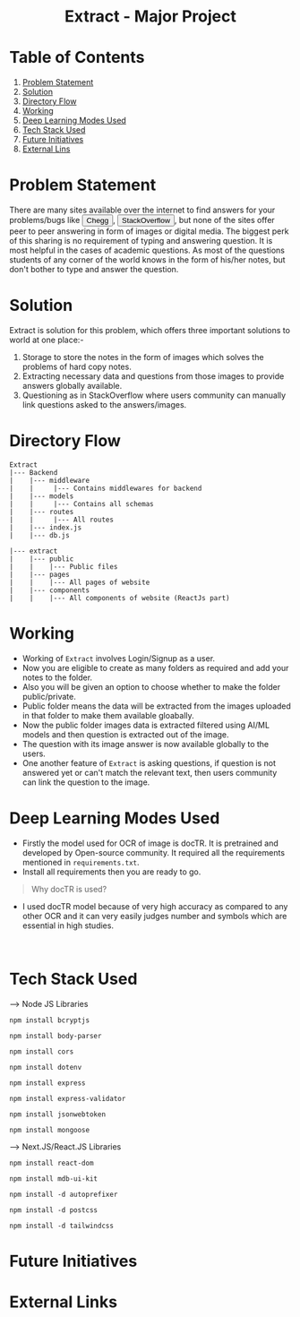 # <div align="center"> Extract - Major Project </div>


# Table of Contents
1. [ Problem Statement ](#problemstatement)
2. [ Solution ](#solution)
3. [ Directory Flow ](#structure)
4. [ Working ](#working)
5. [Deep Learning Modes Used](#deeplearning)
6. [ Tech Stack Used ](#tech_stack)
7. [ Future Initiatives ](#future_initiatives)
8. [ External Lins ](#links)


<a name="problemstatement"></a>
# Problem Statement
There are many sites available over the internet to find answers for your problems/bugs like <button>Chegg</button>, <button>StackOverflow</button>, but none of the sites offer peer to peer answering in form of images or digital media. The biggest perk of this sharing is no requirement of typing and answering question. It is most helpful in the cases of academic questions. As most of the questions students of any corner of the world knows in the form of his/her notes, but don't bother to type and answer the question. 

<a name="solution"></a>
# Solution
Extract is solution for this problem, which offers three important solutions to world at one place:-

1. Storage to store the notes in the form of images which solves the problems of hard copy notes.
2. Extracting necessary data and questions from those images to provide answers globally available.
3. Questioning as in StackOverflow where users community can manually link questions asked to the answers/images.


<a name="structure"></a>
# Directory Flow
```
Extract
|--- Backend
|    |--- middleware 
|    |     |--- Contains middlewares for backend
|    |--- models
|    |     |--- Contains all schemas
|    |--- routes
|    |     |--- All routes
|    |--- index.js
|    |--- db.js

|--- extract
|    |--- public
|    |    |--- Public files
|    |--- pages
|    |    |--- All pages of website
|    |--- components
|    |    |--- All components of website (ReactJs part)
```

<a name="working"></a>
# Working
* Working of `Extract` involves Login/Signup as a user.
* Now you are eligible to create as many folders as required and add your notes to the folder.
* Also you will be given an option to choose whether to make the folder public/private.
* Public folder means the data will be extracted from the images uploaded in that folder to make them available gloabally.
* Now the public folder images data is extracted filtered using AI/ML models and then question is extracted out of the image. 
* The question with its image answer is now available globally to the users.
* One another feature of `Extract` is asking questions, if question is not answered yet or can't match the relevant text, then users community can link the question to the image.

<a name="deeplearning"></a>
# Deep Learning Modes Used
* Firstly the model used for OCR of image is docTR. It is pretrained and developed by Open-source community. It required all the requirements mentioned in `requirements.txt`.
* Install all requirements then you are ready to go.
> Why docTR is used?
* I used docTR model because of very high accuracy as compared to any other OCR and it can very easily judges number and symbols which are essential in high studies.

<br>

<a name="tech_stack"></a>
# Tech Stack Used
--> Node JS Libraries
```
npm install bcryptjs
```
```
npm install body-parser
```
```
npm install cors
```
```
npm install dotenv
```
```
npm install express
```
```
npm install express-validator
```
```
npm install jsonwebtoken
```
```
npm install mongoose
```

--> Next.JS/React.JS Libraries
```
npm install react-dom
```
```
npm install mdb-ui-kit
```
```
npm install -d autoprefixer
```
```
npm install -d postcss
```
```
npm install -d tailwindcss
```

<a name="future_initiatives"></a>
# Future Initiatives

<a name="links"></a>
# External Links